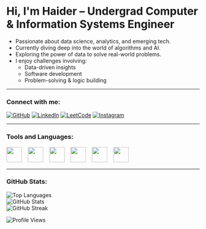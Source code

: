 # Hi, I'm Haider – Undergrad Computer & Information Systems Engineer

- Passionate about data science, analytics, and emerging tech.
- Currently diving deep into the world of algorithms and AI.
- Exploring the power of data to solve real-world problems.
- I enjoy challenges involving:
  - Data-driven insights
  - Software development
  - Problem-solving & logic building

---

### Connect with me:

[![GitHub](https://img.shields.io/badge/GitHub-000?style=for-the-badge&logo=github&logoColor=white)](https://github.com/SMHaider-Zaidi)
[![LinkedIn](https://img.shields.io/badge/LinkedIn-0077B5?style=for-the-badge&logo=linkedin&logoColor=white)](https://linkedin.com/in/haider-zaidi344b79312)
[![LeetCode](https://img.shields.io/badge/LeetCode-FFA116?style=for-the-badge&logo=leetcode&logoColor=black)](https://leetcode.com/SMHZ-05)
[![Instagram](https://img.shields.io/badge/Instagram-E4405F?style=for-the-badge&logo=instagram&logoColor=white)](https://instagram.com/haiderr.zaidi)

---

### Tools and Languages:

<p>
  <img src="https://cdn.jsdelivr.net/gh/devicons/devicon/icons/python/python-original.svg" width="40" height="40"/> &nbsp;&nbsp;
  <img src="https://img.icons8.com/color/48/power-bi.png" width="40" height="40"/> &nbsp;&nbsp;
  <img src="https://upload.wikimedia.org/wikipedia/commons/8/87/Sql_data_base_with_logo.png" width="40" height="40"/> &nbsp;&nbsp;
  <img src="https://cdn.jsdelivr.net/gh/devicons/devicon/icons/git/git-original.svg" width="40" height="40"/> &nbsp;&nbsp;
  <img src="https://img.icons8.com/color/48/canva.png" width="40" height="40"/> &nbsp;&nbsp;
  <img src="https://cdn.jsdelivr.net/gh/devicons/devicon/icons/figma/figma-original.svg" width="40" height="40"/>
</p>

---

### GitHub Stats:

![Top Languages](https://github-readme-stats.vercel.app/api/top-langs/?username=SMHaider-Zaidi&layout=compact&theme=default)  
![GitHub Stats](https://github-readme-stats.vercel.app/api?username=SMHaider-Zaidi&show_icons=true&theme=default)  
![GitHub Streak](https://github-readme-streak-stats.herokuapp.com/?user=SMHaider-Zaidi)

<p align="left">
  <img src="https://komarev.com/ghpvc/?username=SMHaider-Zaidi&label=Profile%20views&color=0e75b6&style=flat" alt="Profile Views" />
</p>
